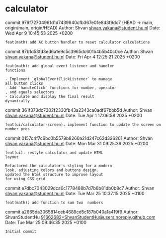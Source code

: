# calculator

commit 979f72704961d1d7439940cfb367e01e8d3f9dc7 (HEAD -> main, origin/main, origin/HEAD)
Author: Shvan <shvan.yakana@student.hu.nl>
Date:   Wed Apr 9 10:45:53 2025 +0200

    feat(math) add AC button handler to reset calculator calculations

commit 87b1d53fd3ed6a1e9c5c3965dc601b4b5b40c0ce
Author: Shvan <shvan.yakana@student.hu.nl>
Date:   Fri Apr 4 12:25:21 2025 +0200

    feat(math): add global event listener and handler
    functions
    
    - Implement `globalEventClickListener` to manage
    all button clicks
    - Add `handleClick` functions for number, operator
    , and equals selectors
    - Calculate and display the final result
    dynamically

commit 361f373dc7302f2330fb43a2343ca0adf67bbb5d
Author: Shvan <shvan.yakana@student.hu.nl>
Date:   Tue Apr 1 17:06:58 2025 +0200

    feat(ui/calculator-screen): implement function to update the screen on number pres

commit 0157c4f7c6bc0b5579b8260a21d247c62d326261
Author: Shvan <shvan.yakana@student.hu.nl>
Date:   Mon Mar 31 09:25:39 2025 +0200

    feat(ui): restyle calculator and update HTML
    layout
    
    Refactored the calculator's styling for a modern
    look, adjusting colors and buttons design.
    updated the html structure to improve layout
    for using CSS grid

commit e7dbc7043029dca6c1778488b7d7b8b81db0b8c7
Author: Shvan <shvan.yakana@student.hu.nl>
Date:   Tue Mar 25 10:37:15 2025 +0100

    feat(math): add function to sum two  numbers

commit a2665da3065814ceb4689cd5c187b040a1a419f9
Author: ShvanStudentHu <91662682+ShvanStudentHu@users.noreply.github.com>
Date:   Tue Mar 25 09:46:35 2025 +0100

    Initial commit
